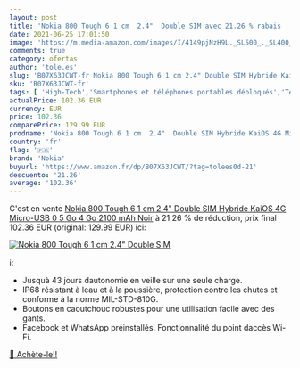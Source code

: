 ```yaml
---
layout: post
title: 'Nokia 800 Tough 6 1 cm  2.4"  Double SIM avec 21.26 % rabais '
date: 2021-06-25 17:01:50
image: 'https://m.media-amazon.com/images/I/4149pjNzH9L._SL500_._SL400_.jpg'
comments: true
category: ofertas
author: 'tole.es'
slug: 'B07X63JCWT-fr Nokia 800 Tough 6 1 cm 2.4" Double SIM Hybride KaiOS 4G...'
sku: 'B07X63JCWT-fr'
tags: [ 'High-Tech','Smartphones et téléphones portables débloqués','Téléphones portables et accessoires','nokia', ]
actualPrice: 102.36 EUR
currency: EUR
price: 102.36
comparePrice: 129.99 EUR
prodname: 'Nokia 800 Tough 6 1 cm  2.4"  Double SIM Hybride KaiOS 4G Micro-USB 0 5 Go 4 Go 2100 mAh Noir'
country: 'fr'
flag: '🇫🇷'
brand: 'Nokia'
buyurl: 'https://www.amazon.fr/dp/B07X63JCWT/?tag=tolees0d-21'
descuento: '21.26'
average: '102.36'
---
```


C'est en vente [Nokia 800 Tough 6 1 cm  2.4"  Double SIM Hybride KaiOS 4G Micro-USB 0 5 Go 4 Go 2100 mAh Noir](https://www.amazon.fr/dp/B07X63JCWT/?tag=tolees0d-21)  à  21.26 % de réduction, prix final  102.36 EUR (original: 129.99 EUR) ici:

[![Nokia 800 Tough 6 1 cm  2.4"  Double SIM](https://m.media-amazon.com/images/I/4149pjNzH9L._SL500_._SL400_.jpg)](https://www.amazon.fr/dp/B07X63JCWT/?tag=tolees0d-21)

ℹ️:

- Jusquà 43 jours dautonomie en veille sur une seule charge.
- IP68 résistant à leau et à la poussière, protection contre les chutes et conforme à la norme MIL-STD-810G.
- Boutons en caoutchouc robustes pour une utilisation facile avec des gants.
- Facebook et WhatsApp préinstallés. Fonctionnalité du point daccès Wi-Fi.

[🛒 Achète-le!!](https://www.amazon.fr/dp/B07X63JCWT/?tag=tolees0d-21)
